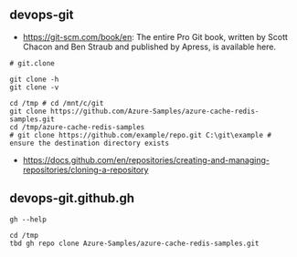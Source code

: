 ## devops-git

- https://git-scm.com/book/en: The entire Pro Git book, written by Scott Chacon and Ben Straub and published by Apress, is available here.
  
```
# git.clone

git clone -h
git clone -v

cd /tmp # cd /mnt/c/git
git clone https://github.com/Azure-Samples/azure-cache-redis-samples.git
cd /tmp/azure-cache-redis-samples
# git clone https://github.com/example/repo.git C:\git\example # ensure the destination directory exists
```
- https://docs.github.com/en/repositories/creating-and-managing-repositories/cloning-a-repository

## devops-git.github.gh

```
gh --help

cd /tmp
tbd gh repo clone Azure-Samples/azure-cache-redis-samples.git
```
